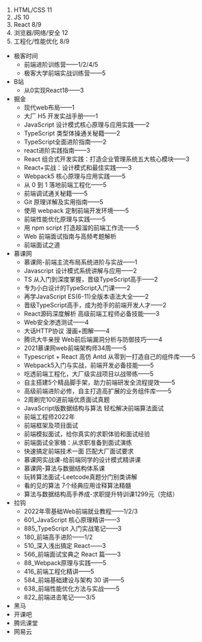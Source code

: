 1. HTML/CSS 11
2. JS 10
3. React 8/9
4. 浏览器/网络/安全 12
5. 工程化/性能优化 8/9



- 极客时间
  - 前端进阶训练营——1/2/4/5
  - 极客大学前端实战训练营——5
- B站
  - 从0实现React18——3
- 掘金
  - 现代web布局——1
  - 大厂 H5 开发实战手册——1
  - JavaScript 设计模式核⼼原理与应⽤实践——2
  - TypeScript 类型体操通关秘籍——2
  - TypeScript全面进阶指南——2
  - react进阶实践指南——3
  - React 组合式开发实践：打造企业管理系统五大核心模块——3
  - React+实战：设计模式和最佳实践——3
  - Webpack5 核心原理与应用实践——5
  - 从 0 到 1 落地前端工程化——5
  - 前端调试通关秘籍——5
  - Git 原理详解及实用指南——5
  - 使用 webpack 定制前端开发环境——5
  - 前端性能优化原理与实践——5
  - 用 npm script 打造超溜的前端工作流——5
  - Web 前端面试指南与高频考题解析
  - 前端面试之道
- 慕课网
  - 慕课网-前端主流布局系统进阶与实战——1
  - Javascript 设计模式系统讲解与应用——2
  - TS 从入门到深度掌握，晋级TypeScript高手——2
  - 专为小白设计的TypeScript入门课——2
  - 再学JavaScript ES(6-11)全版本语法大全——2
  - 晋级TypeScript高手，成为抢手的前端开发人才——2
  - React源码深度解析 高级前端工程师必备技能——3
  - Web安全渗透测试——4
  - 大话HTTP协议 漫画+图解——4
  - 腾讯大牛亲授 Web前后端漏洞分析与防御技巧——4
  - 2021慕课网web前端架构师34周——5
  - Typescript + React 高仿 Antd 从零到一打造自己的组件库——5
  - Webpack5入门与实战，前端开发必备技能——5
  - 吃透前端工程化，大厂级实战项目以战带练——5
  - 自主搭建5个精品脚手架，助力前端研发全流程提效——5
  - 高级前端进阶必修，自主打造高扩展的业务组件库——5
  - 2周刷完100道前端优质面试真题
  - JavaScript版数据结构与算法 轻松解决前端算法面试
  - 前端工程师2022年
  - 前端框架及项目面试
  - 前端模拟面试，给你真实的求职体验和面试经验
  - 前端面试全家桶：从求职准备到面试演练
  - 快速搞定前端技术一面 匹配大厂面试要求
  - 慕课网实战课-给前端同学的设计模式精讲课
  - 慕课网-算法与数据结构体系课
  - 玩转算法面试-Leetcode真题分门别类讲解
  - 看的见的算法 7个经典应用诠释算法精髓
  - 算法与数据结构高手养成-求职提升特训课1299元（完结）
- 拉钩
  - 2022年零基础Web前端就业教程——1/2/3
  - 601_JavaScript 核心原理精讲——3
  - 885_TypeScript 入门实战笔记——3
  - 180_前端高手进阶——1/2
  - 510_深入浅出搞定 React——3
  - 566_前端面试宝典之 React 篇——3
  - 88_Webpack原理与实践——5
  - 416_前端工程化精讲——5
  - 584_前端基础建设与架构 30 讲——5
  - 638_前端性能优化方法与实战——5
  - 822_前端进击笔记——3/5
- 黑马
- 开课吧
- 腾讯课堂
- 网易云
